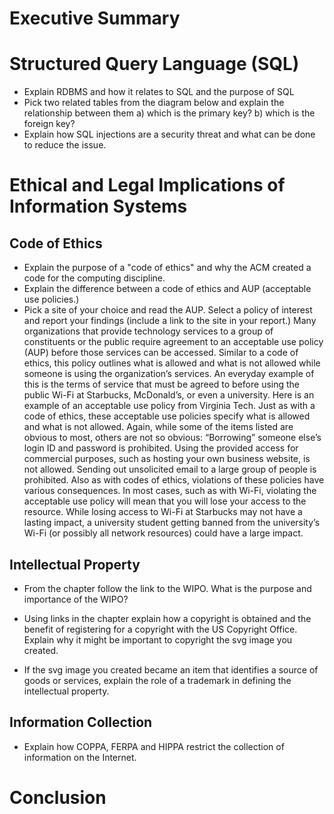 # Executive Summary
# Structured Query Language (SQL)
* Explain RDBMS and how it relates to SQL and the purpose of SQL 
* Pick two related tables from the diagram below and explain the relationship between them
a) which is the primary key?
b) which is the foreign key?
* Explain how SQL injections are a security threat and what can be done to reduce the issue. 
 
# Ethical and Legal Implications of Information Systems
## Code of Ethics
* Explain the purpose of a "code of ethics" and why the ACM created a code for the computing discipline.
* Explain the difference between a code of ethics and AUP (acceptable use policies.) 
* Pick a site of your choice and read the AUP.  Select a policy of interest and report your findings (include a link to the site in your report.) 
Many organizations that provide technology services to a group of constituents or the public require agreement to an acceptable use policy (AUP) before those services can be accessed. Similar to a code of ethics, this policy outlines what is allowed and what is not allowed while someone is using the organization’s services. An everyday example of this is the terms of service that must be agreed to before using the public Wi-Fi at Starbucks, McDonald’s, or even a university. Here is an example of an acceptable use policy from Virginia Tech.
Just as with a code of ethics, these acceptable use policies specify what is allowed and what is not allowed. Again, while some of the items listed are obvious to most, others are not so obvious:
“Borrowing” someone else’s login ID and password is prohibited.
Using the provided access for commercial purposes, such as hosting your own business website, is not allowed.
Sending out unsolicited email to a large group of people is prohibited.
Also as with codes of ethics, violations of these policies have various consequences. In most cases, such as with Wi-Fi, violating the acceptable use policy will mean that you will lose your access to the resource. While losing access to Wi-Fi at Starbucks may not have a lasting impact, a university student getting banned from the university’s Wi-Fi (or possibly all network resources) could have a large impact.
## Intellectual Property

* From the chapter follow the link to the WIPO.  What is the purpose and importance of the WIPO? 

* Using links in the chapter explain how a copyright is obtained and the benefit of registering for a copyright with the US Copyright Office. Explain why it might be important to copyright the svg image you created. 

* If the svg image you created became an item that identifies a source of goods or services, explain the role of a trademark in defining the intellectual property. 
 
## Information Collection
* Explain how COPPA, FERPA and HIPPA restrict the collection of information on the Internet. 

# Conclusion
